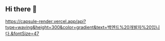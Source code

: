 ## Hi there 👋

https://capsule-render.vercel.app/api?type=waving&height=300&color=gradient&text=백엔드%20개발자%20입니다.&fontSize=47

<!--
**MisaSohee/MisaSohee** is a ✨ _special_ ✨ repository because its `README.md` (this file) appears on your GitHub profile.

Here are some ideas to get you started:

- 🔭 I’m currently working on ...
- 🌱 I’m currently learning ...
- 👯 I’m looking to collaborate on ...
- 🤔 I’m looking for help with ...
- 💬 Ask me about ...
- 📫 How to reach me: ...
- 😄 Pronouns: ...
- ⚡ Fun fact: ...
-->
